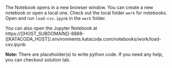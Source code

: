 The Notebook opens in a new browser window. You can create a new notebook or open a local one. Check out the local folder `work` for notebooks. Open and run `load-csv.ipynb` in the `work` folder.

You can also open the Jupyter Notebook at https://[[HOST_SUBDOMAIN]]-8888-[[KATACODA_HOST]].environments.katacoda.com/notebooks/work/load-csv.ipynb

**Note:**
There are placeholder(s) to write python code. If you need any help, you can checkout solution tab.